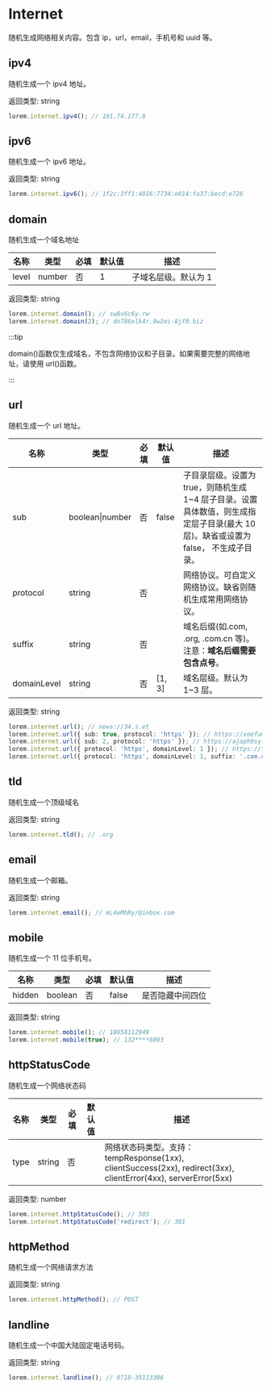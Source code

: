 # Internet

随机生成网络相关内容。包含 ip，url，email，手机号和 uuid 等。

## ipv4

随机生成一个 ipv4 地址。

返回类型: string

```ts
lorem.internet.ipv4(); // 101.74.177.8
```

## ipv6

随机生成一个 ipv6 地址。

返回类型: string

```ts
lorem.internet.ipv6(); // 1f2c:3ff1:4016:7734:e014:fa37:becd:e726
```

## domain

随机生成一个域名地址

| 名称  | 类型   | 必填 | 默认值 | 描述                 |
| ----- | ------ | ---- | ------ | -------------------- |
| level | number | 否   | 1      | 子域名层级。默认为 1 |

返回类型: string

```ts
lorem.internet.domain(); // sw8v6c6y.rw
lorem.internet.domain(2); // dn786xlk4r.0w2ei-8jf0.biz
```

:::tip

domain()函数仅生成域名，不包含网络协议和子目录。如果需要完整的网络地址，请使用 url()函数。

:::

## url

随机生成一个 url 地址。

| 名称 | 类型 | 必填 | 默认值 | 描述 |
| --- | --- | --- | --- | --- |
| sub | boolean\|number | 否 | false | 子目录层级。设置为 true，则随机生成 1~4 层子目录。设置具体数值，则生成指定层子目录(最大 10 层)。缺省或设置为 false， 不生成子目录。 |
| protocol | string | 否 |  | 网络协议。可自定义网络协议。缺省则随机生成常用网络协议。 |
| suffix | string | 否 |  | 域名后缀(如.com, .org, .com.cn 等)。注意：**域名后缀需要包含点号**。 |
| domainLevel | string | 否 | [1, 3] | 域名层级。默认为 1~3 层。 |

返回类型: string

```ts
lorem.internet.url(); // news://34.s.et
lorem.internet.url({ sub: true, protocol: 'https' }); // https://xoefumbzt.hk.cn/kccg
lorem.internet.url({ sub: 2, protocol: 'https' }); // https://ajaph9sy.g3ei.d2xj9og8p.idv
lorem.internet.url({ protocol: 'https', domainLevel: 1 }); // https://t51.aero
lorem.internet.url({ protocol: 'https', domainLevel: 1, suffix: '.com.cn' }); // https://lpr.com.cn
```

## tld

随机生成一个顶级域名

返回类型: string

```ts
lorem.internet.tld(); // .org
```

## email

随机生成一个邮箱。

返回类型: string

```ts
lorem.internet.email(); // mL4eMhRy/@inbox.com
```

## mobile

随机生成一个 11 位手机号。

| 名称   | 类型    | 必填 | 默认值 | 描述             |
| ------ | ------- | ---- | ------ | ---------------- |
| hidden | boolean | 否   | false  | 是否隐藏中间四位 |

返回类型: string

```ts
lorem.internet.mobile(); // 18658112949
lorem.internet.mobile(true); // 132****6003
```

## httpStatusCode

随机生成一个网络状态码

| 名称 | 类型 | 必填 | 默认值 | 描述 |
| --- | --- | --- | --- | --- |
| type | string | 否 |  | 网络状态码类型。支持：tempResponse(1xx), clientSuccess(2xx), redirect(3xx), clientError(4xx), serverError(5xx) |

返回类型: number

```ts
lorem.internet.httpStatusCode(); // 503
lorem.internet.httpStatusCode('redirect'); // 301
```

## httpMethod

随机生成一个网络请求方法

返回类型: string

```ts
lorem.internet.httpMethod(); // POST
```

## landline

随机生成一个中国大陆固定电话号码。

返回类型: string

```ts
lorem.internet.landline(); // 0718-35113386
```
